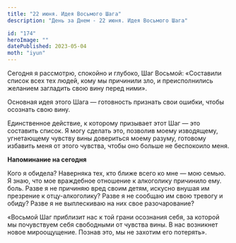 ```yaml
---
title: "22 июня. Идея Восьмого Шага"
description: "День за Днем - 22 июня. Идея Восьмого Шага"

id: "174"
heroImage: ""
datePublished: 2023-05-04
moth: "iyun"
---
```


Сегодня я рассмотрю, спокойно и глубоко, Шаг Восьмой: «Составили список всех
тех людей, кому мы причинили зло, и преисполнились желанием загладить свою
вину перед ними».

Основная идея этого Шага — готовность признать свои ошибки, чтобы осознать
свою вину.

Единственное действие, к которому призывает этот Шаг — это составить список. Я
могу сделать это, позволив моему изводящему, угнетающему чувству вины
довериться моему разуму, готовому избавить меня от этого чувства, чтобы оно
больше не беспокоило меня.

**Напоминание на сегодня**

Кого я обидела? Наверняка тех, кто ближе всего ко мне — мою семью. Я знаю, что
мое враждебное отношение к алкоголику причинило ему. боль. Разве я не причиняю
вред своим детям, искусно внушая им презрение к отцу-алкоголику? Разве я не
сообщаю им свою тревогу и обиду? Разве я не выплескиваю на них свое
разочарование?

«Восьмой Шаг приблизит нас к той грани осознания себя, за которой мы
почувствуем себя свободными от чувства вины. В нас возникнет новое
мироощущение. Познав это, мы не захотим его потерять».
